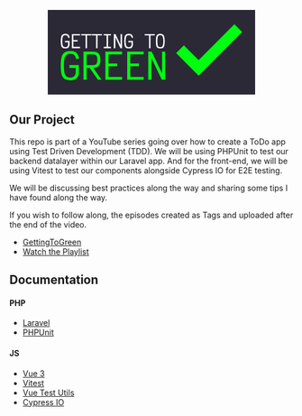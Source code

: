 <p align="center">
    <a href="" target="_blank">
        <img src="https://github.com/kevmul/GTG-Todo/blob/main/resources/images/GTG_Logo--Horizontal.png" alt="GettingToGreen" height="150">
    </a>
</p>

## Our Project

This repo is part of a YouTube series going over how to create a ToDo app using Test Driven Development (TDD). We will be using PHPUnit to test our backend datalayer within our Laravel app. And for the front-end, we will be using Vitest to test our components alongside Cypress IO for E2E testing.

We will be discussing best practices along the way and sharing some tips I have found along the way.

If you wish to follow along, the episodes created as Tags and uploaded after the end of the video.

- [GettingToGreen](https://www.youtube.com/@gettingtogreen)
- [Watch the Playlist](https://www.youtube.com/watch?v=FrZrsrY50XQ&list=PL-Y-yLq0TjmasH3jcjmDrTUySsXuLVE0g)

## Documentation

#### PHP
- [Laravel](https://laravel.com/docs/9.x)
- [PHPUnit](https://phpunit.readthedocs.io/en/9.5/)

#### JS
- [Vue 3](https://vuejs.org/api/)
- [Vitest](https://vitest.dev/api/)
- [Vue Test Utils](https://test-utils.vuejs.org/api/)
- [Cypress IO](https://docs.cypress.io/api/table-of-contents)
